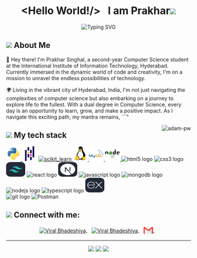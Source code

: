 <h1 align="center"> &lt;Hello World!/&gt; &nbsp; I am Prakhar<img src="https://raw.githubusercontent.com/nixin72/nixin72/master/wave.gif" width="50px"></h1>
<p align="center"><img src="https://readme-typing-svg.demolab.com?font=Fira+Code&size=25&pause=1000&color=47F71D&center=true&vCenter=true&random=false&width=435&lines=Challenge+Ready;Always+Curious;Motivated+and+Focused;Explorer+and+Risk+Taker;Living+Life+to+the+Fullest" alt="Typing SVG" /></p>

## <img src = "https://github.com/7oSkaaa/7oSkaaa/blob/main/Images/about_me.gif?raw=true" width = 50px></img> About Me
👋 Hey there! I'm Prakhar Singhal, a second-year Computer Science student at the International Institute of Information Technology, Hyderabad. Currently immersed in the dynamic world of code and creativity, I'm on a mission to unravel the endless possibilities of technology.

🌍 Living in the vibrant city of Hyderabad, India, I'm not just navigating the complexities of computer science but also embarking on a journey to explore life to the fullest. With a dual degree in Computer Science, every day is an opportunity to learn, grow, and make a positive impact. As I navigate this exciting path, my mantra remains, ```" 



<p><img align="right" src="https://github.com/Adam-pw/Adam-pw/blob/main/animation_500_kxa883sd.gif" alt="adam-pw" /></p>

## <img src="https://media2.giphy.com/media/QssGEmpkyEOhBCb7e1/giphy.gif?cid=ecf05e47a0n3gi1bfqntqmob8g9aid1oyj2wr3ds3mg700bl&rid=giphy.gif" width="50px">  My tech stack

<p align="left"> 
  
<a  margin="10" href="https://www.python.org" target="_blank"><img margin="10px" height="40" src="https://raw.githubusercontent.com/devicons/devicon/master/icons/python/python-original.svg" alt="python"/> </a>
<a  margin="10" href="https://pandas.pydata.org/" target="_blank"><img margin="10px" height="40" src="https://raw.githubusercontent.com/devicons/devicon/2ae2a900d2f041da66e950e4d48052658d850630/icons/pandas/pandas-original.svg" alt="pandas"/></a>
<a  margin="10" href="https://scikit-learn.org/" target="_blank"><img margin="10px" height="40" src="https://upload.wikimedia.org/wikipedia/commons/0/05/Scikit_learn_logo_small.svg" alt="scikit_learn"/> </a>
<a  margin="10" href="https://www.linux.org/" target="_blank" rel="noreferrer"> <img src="https://raw.githubusercontent.com/devicons/devicon/master/icons/linux/linux-original.svg" alt="linux" width="40" height="40"/> </a>
<a  margin="10" href="https://www.mysql.com/" target="_blank" rel="noreferrer"> <img src="https://raw.githubusercontent.com/devicons/devicon/master/icons/mysql/mysql-original-wordmark.svg" alt="mysql" width="40" height="40"/> </a>
<a href="https://nodejs.org" target="_blank" rel="noreferrer"> <img src="https://raw.githubusercontent.com/devicons/devicon/master/icons/nodejs/nodejs-original-wordmark.svg" alt="nodejs" width="40" height="40"/> </a> 
<img src="https://cdn.jsdelivr.net/gh/devicons/devicon/icons/html5/html5-original.svg" height="40" width="52" alt="html5 logo"  />
<img src="https://cdn.jsdelivr.net/gh/devicons/devicon/icons/css3/css3-original.svg" height="40" width="52" alt="css3 logo"  />
<img src="https://raw.githubusercontent.com/tandpfun/skill-icons/main/icons/TailwindCSS-Dark.svg" height="40" width="52" alt="tailwindcss logo"  />
<img src="https://cdn.jsdelivr.net/gh/devicons/devicon/icons/react/react-original.svg" height="40" width="52" alt="react logo"  />
<img src="https://raw.githubusercontent.com/tandpfun/skill-icons/main/icons/NextJS-Dark.svg" height="40" width="52" alt="nextjs logo"  />
<img src="https://cdn.jsdelivr.net/gh/devicons/devicon/icons/javascript/javascript-original.svg" height="40" width="52" alt="javascript logo"  />
<img src="https://cdn.jsdelivr.net/gh/devicons/devicon/icons/mongodb/mongodb-original.svg" height="40" width="52" alt="mongodb logo"  />
<img src="https://cdn.jsdelivr.net/gh/devicons/devicon/icons/nodejs/nodejs-original.svg" height="40" width="52" alt="nodejs logo"  />
<img src="https://cdn.jsdelivr.net/gh/devicons/devicon/icons/typescript/typescript-original.svg" height="40" width="52" alt="typescript logo"  />
<img src="https://raw.githubusercontent.com/tandpfun/skill-icons/main/icons/ExpressJS-Dark.svg" height="40" width="52" alt="express logo"  />    
<img src="https://cdn.jsdelivr.net/gh/devicons/devicon/icons/git/git-original.svg" height="40" width="52" alt="git logo"  />
<img height="40" src="https://user-images.githubusercontent.com/25181517/192109061-e138ca71-337c-4019-8d42-4792fdaa7128.png" alt="Postman" title="Postman"/>
  &emsp;
</p>


## <img src='https://raw.githubusercontent.com/ShahriarShafin/ShahriarShafin/main/Assets/handshake.gif' width="80px"> Connect with me:
<p align="center">
  <a href="https://www.linkedin.com/in/prakhar-singhal-a9437b26b/" target="blank">
    <img align="center"
      src="https://raw.githubusercontent.com/rahuldkjain/github-profile-readme-generator/master/src/images/icons/Social/linked-in-alt.svg"alt="Viral Bhadeshiya" height="30" width="40" />
  </a>&nbsp;&nbsp;
  <a href="https://www.instagram.com/prakhar_2218/" target="blank"><img align="center"
      src="https://raw.githubusercontent.com/rahuldkjain/github-profile-readme-generator/master/src/images/icons/Social/instagram.svg" alt="Viral Bhadeshiya" height="30" width="40" />
  </a>&nbsp;&nbsp;
   
  <a href="mailto:singhalprakhar479@gmail.com" >
    <img align="center" alt="TienHuynh-TN | Gmail" width="26px" src="https://github.com/SatYu26/SatYu26/blob/master/Assets/Gmail.svg" />
  </a> &nbsp;&nbsp;
</p>

-----
<p align="center">
  <img height="50%" width="auto" src ="https://github-readme-stats.vercel.app/api?username=prakhar479&show_icons=true&count_private=true&theme=darcula&hide_border=true&hide=issues,contribs&bg_color=00000000">
  <img height="50%" width="auto" src ="https://github-readme-stats.vercel.app/api/top-langs/?username=prakhar479&layout=compact&hide_border=true&theme=darcula&bg_color=00000000&langs_count=6&hide=jupyter%20notebook,tex,css,php">
  <img src ="https://github-readme-streak-stats.herokuapp.com?user=prakhar479&theme=darcula&hide_border=true&background=FFFFFF00">
  <br>
  <br>
 </p>
